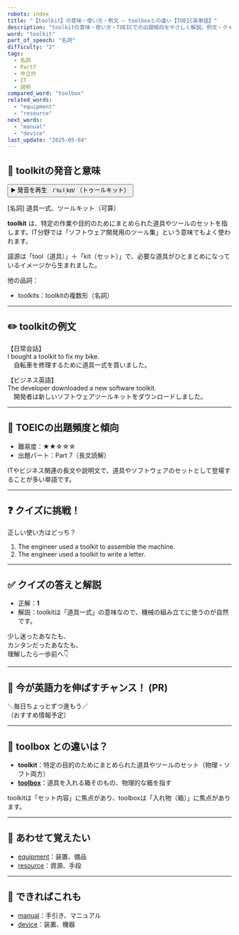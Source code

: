 ```yaml
---
robots: index
title: "【toolkit】の意味・使い方・例文 ― toolboxとの違い【TOEIC英単語】"
description: "toolkitの意味・使い方・TOEICでの出題傾向をやさしく解説。例文・クイズ付きでtoolboxとの違いもわかりやすく学べます。"
word: "toolkit"
part_of_speech: "名詞"
difficulty: "2"
tags:
  - 名詞
  - Part7
  - 中立的
  - IT
  - 説明
compared_word: "toolbox"
related_words:
  - "equipment"
  - "resource"
next_words:
  - "manual"
  - "device"
last_update: "2025-05-04"
---
```


## 🔰 toolkitの発音と意味

<button class="play-audio" onclick="playTTS('toolkit')">
  <span class="play-audio-main">
    ▶️ 発音を再生　/ˈtuːlˌkɪt/
  </span>
  <span class="play-audio-sub">
    （トゥールキット）
  </span>
</button>

[名詞] 道具一式、ツールキット（可算）

**toolkit** は、特定の作業や目的のためにまとめられた道具やツールのセットを指します。IT分野では「ソフトウェア開発用のツール集」という意味でもよく使われます。

語源は「tool（道具）」＋「kit（セット）」で、必要な道具がひとまとめになっているイメージから生まれました。

他の品詞：  
- toolkits：toolkitの複数形（名詞）

---

## ✏️ toolkitの例文

【日常会話】  
I bought a toolkit to fix my bike.  
　自転車を修理するために道具一式を買いました。

【ビジネス英語】  
The developer downloaded a new software toolkit.  
　開発者は新しいソフトウェアツールキットをダウンロードしました。

---

## 🎯 TOEICの出題頻度と傾向

- 難易度：★★☆☆☆
- 出題パート：Part 7（長文読解）

ITやビジネス関連の長文や説明文で、道具やソフトウェアのセットとして登場することが多い単語です。

---

## ❓ クイズに挑戦！

正しい使い方はどっち？

1. The engineer used a toolkit to assemble the machine.  
2. The engineer used a toolkit to write a letter.

---

## ✅ クイズの答えと解説

- 正解：**1**
- 解説：toolkitは「道具一式」の意味なので、機械の組み立てに使うのが自然です。

少し迷ったあなたも、  
カンタンだったあなたも、  
理解したら一歩前へ👇️

---

## 🚀 今が英語力を伸ばすチャンス！ (PR)

<div class="info-center">
＼毎日ちょっとずつ進もう／<br>  
（おすすめ情報予定）
</div>

---

## 🤔  toolbox との違いは？

- **toolkit**：特定の目的のためにまとめられた道具やツールのセット（物理・ソフト両方）
- **[toolbox](/toolbox)**：道具を入れる箱そのもの、物理的な箱を指す

toolkitは「セット内容」に焦点があり、toolboxは「入れ物（箱）」に焦点があります。

---

## 🧩 あわせて覚えたい

- [equipment](/equipment)：装置、備品
- [resource](/resource)：資源、手段

---

## 📖 できればこれも

- [manual](/manual)：手引き、マニュアル
- [device](/device)：装置、機器

<!-- cvid: aid40_bid11 -->
